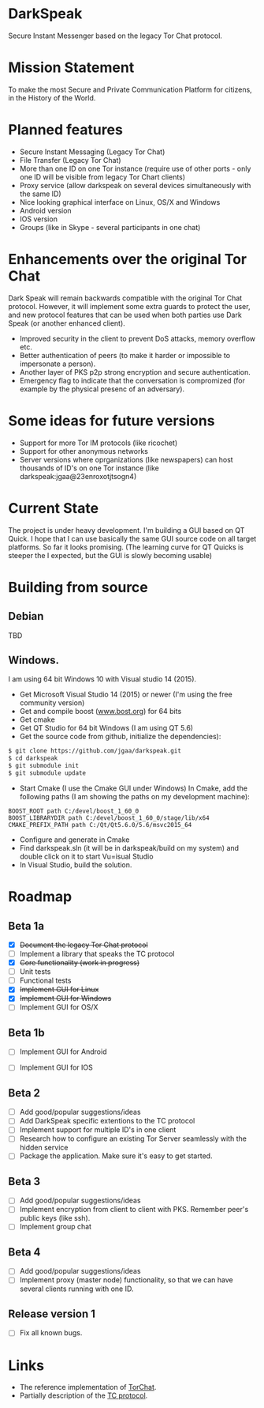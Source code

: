# DarkSpeak

Secure Instant Messenger based on the legacy Tor Chat protocol.

# Mission Statement

To make the most Secure and Private Communication Platform for citizens, in the History of the World.

# Planned features
- Secure Instant Messaging (Legacy Tor Chat)
- File Transfer (Legacy Tor Chat)
- More than one ID on one Tor instance (require use of other ports - only one ID will be visible from legacy Tor Chart clients)
- Proxy service (allow darkspeak on several devices simultaneously with the same ID)
- Nice looking graphical interface on Linux, OS/X and Windows
- Android version
- IOS version
- Groups (like in Skype - several participants in one chat)

# Enhancements over the original Tor Chat

Dark Speak will remain backwards compatible with the original Tor Chat
protocol. However, it will implement some extra guards to protect the
user, and new protocol features that can be used when both parties use
Dark Speak (or another enhanced client).

- Improved security in the client to prevent DoS attacks, memory overflow etc.
- Better authentication of peers (to make it harder or impossible to impersonate a person).
- Another layer of PKS p2p strong encryption and secure authentication.
- Emergency flag to indicate that the conversation is compromized (for example by
    the physical presenc of an adversary).

# Some ideas for future versions
- Support for more Tor IM protocols (like ricochet)
- Support for other anonymous networks
- Server versions where oprganizations (like newspapers) can host thousands of ID's on one Tor instance (like darkspeak:jgaa@23enroxotjtsogn4)

# Current State
The project is under heavy development. I'm building a GUI based on QT Quick.
I hope that I can use basically the same GUI source code on all target platforms.
So far it looks promising. (The learning curve for QT Quicks is steeper the I expected,
but the GUI is slowly becoming usable)

# Building from source
## Debian
TBD

## Windows.
I am using 64 bit Windows 10 with Visual studio 14 (2015).
- Get Microsoft Visual Studio 14 (2015) or newer (I'm using the free community version)
- Get and compile boost (www.bost.org) for 64 bits
- Get cmake
- Get QT Studio for 64 bit Windows (I am using QT 5.6)
- Get the source code from github, initialize the dependencies):
```bash
$ git clone https://github.com/jgaa/darkspeak.git
$ cd darkspeak
$ git submodule init
$ git submodule update
```
- Start Cmake (I use the Cmake GUI under Windows)
In Cmake, add the following paths (I am showing the paths on my development machine):
```
BOOST_ROOT path C:/devel/boost_1_60_0
BOOST_LIBRARYDIR path C:/devel/boost_1_60_0/stage/lib/x64
CMAKE_PREFIX_PATH path C:/Qt/Qt5.6.0/5.6/msvc2015_64
```
- Configure and generate in Cmake
- Find darkspeak.sln (it will be in darkspeak/build on my system) and double click on it to start Vu=isual Studio
- In Visual Studio, build the solution.

# Roadmap
## Beta 1a
- [x] ~~Document the legacy Tor Chat protocol~~
- [ ] Implement a library that speaks the TC protocol
 - [x] ~~Core functionality (work in progress)~~
 - [ ] Unit tests
 - [ ] Functional tests
- [x] ~~Implement GUI for Linux~~
- [x] ~~Implement GUI for Windows~~
- [ ] Implement GUI for OS/X

## Beta 1b
- [ ] Implement GUI for Android
- [ ] Implement GUI for IOS


## Beta 2
- [ ] Add good/popular suggestions/ideas
- [ ] Add DarkSpeak specific extentions to the TC protocol
- [ ] Implement support for multiple ID's in one client
- [ ] Research how to configure an existing Tor Server seamlessly with the hidden service
- [ ] Package the application. Make sure it's easy to get started.

## Beta 3
- [ ] Add good/popular suggestions/ideas
- [ ] Implement encryption from client to client with PKS. Remember peer's public keys (like ssh).
- [ ] Implement group chat

## Beta 4
- [ ] Add good/popular suggestions/ideas
- [ ] Implement proxy (master node) functionality, so that we can have several clients running with one ID.

## Release version 1
- [ ] Fix all known bugs.


# Links
 - The reference implementation of [TorChat](https://github.com/prof7bit/TorChat).
 - Partially description of the [TC protocol](https://www.meebey.net/research/torchat_protocol/).
